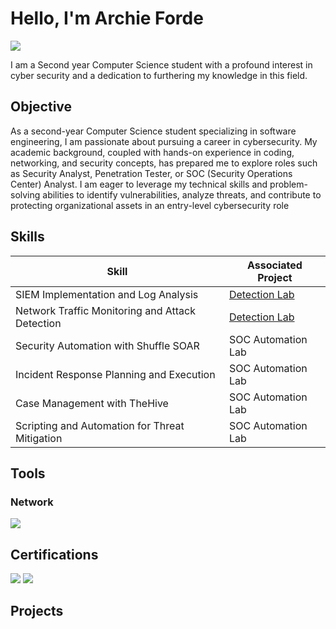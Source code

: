 # Hello, I'm Archie Forde
<a href="https://www.linkedin.com/in/archie-forde-234097265/"><img src="https://img.shields.io/badge/-LinkedIn-0072b1?&style=for-the-badge&logo=linkedin&logoColor=white" /></a>

I am a Second year Computer Science student with a profound interest in cyber security and a dedication to furthering my knowledge in this field.

## Objective

As a second-year Computer Science student specializing in software engineering, I am passionate about pursuing a career in cybersecurity. My academic background, coupled with hands-on experience in coding, networking, and security concepts, has prepared me to explore roles such as Security Analyst, Penetration Tester, or SOC (Security Operations Center) Analyst. I am eager to leverage my technical skills and problem-solving abilities to identify vulnerabilities, analyze threats, and contribute to protecting organizational assets in an entry-level cybersecurity role

## Skills


| Skill                                         | Associated Project         |
|-----------------------------------------------|----------------------------|
| SIEM Implementation and Log Analysis          | <a href="https://google.com">Detection Lab</a>|
| Network Traffic Monitoring and Attack Detection | <a href="https://google.com">Detection Lab</a>|
| Security Automation with Shuffle SOAR         | SOC Automation Lab|
| Incident Response Planning and Execution      | SOC Automation Lab|
| Case Management with TheHive                  | SOC Automation Lab|
| Scripting and Automation for Threat Mitigation | SOC Automation Lab|

## Tools

### Network
<div>
    <img src="https://img.shields.io/badge/-Wireshark-1679A7?&style=for-the-badge&logo=Wireshark&logoColor=white" />
</div>

## Certifications
<div>
<img src="https://img.shields.io/badge/-Security%2B-FF0000?&style=for-the-badge&logo=CompTIA&logoColor=white" />
<img src="https://img.shields.io/badge/-Google%20Cybersecurity%20Certificate-4285F4?style=for-the badge&logo=Google&logoColor=white" />
</div>

## Projects
